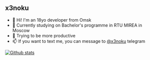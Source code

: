 ## x3noku
- 👋 Hi! I'm an 18yo developer from Omsk
- 🌱 Currently studying on Bachelor's programme in RTU MIREA in Moscow
- 👀 Trying to be more productive
- 📫 If you want to text me, you can message to [@x3noku](https://t.me/x3noku) telegram

[![Github stats](https://github-readme-stats.vercel.app/api?username=x3noku&show_icons=true&include_all_commits=true)](https://github.com/x3noku/github-readme-stats)
